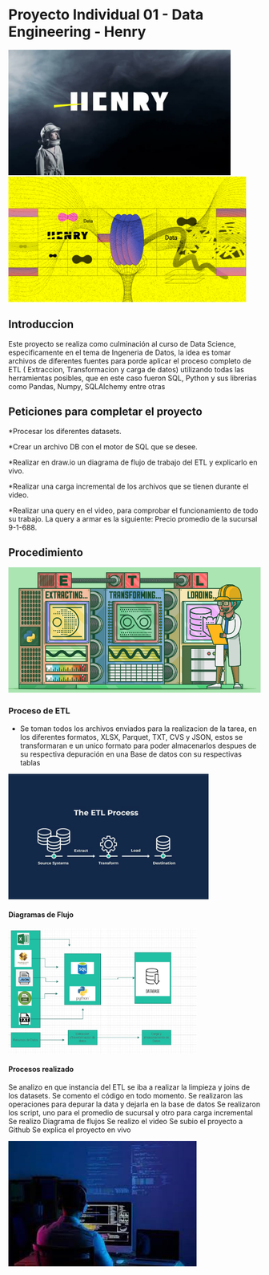 # Proyecto Individual 01 - Data Engineering - Henry
<img src="SRC\Henry.png"  height="250">  <img src="SRC\Henry2.png"  height="250">


## Introduccion

Este proyecto se realiza como culminación al curso de Data Science, especificamente en el tema de Ingeneria de Datos, la idea es tomar archivos de diferentes fuentes para porde aplicar el proceso completo de ETL ( Extraccion, Transformacion y carga de datos) utilizando todas las herramientas posibles, que en este caso fueron SQL, Python y sus librerias como Pandas, Numpy, SQLAlchemy entre otras


## Peticiones para completar el proyecto
*Procesar los diferentes datasets.

*Crear un archivo DB con el motor de SQL que se desee. 

*Realizar en draw.io un diagrama de flujo de trabajo del ETL y explicarlo en vivo.

*Realizar una carga incremental de los archivos que se tienen durante el video.

*Realizar una query en el video, para comprobar el funcionamiento de todo su trabajo. La query a armar es la siguiente: Precio promedio de la sucursal 9-1-688.

## Procedimiento

<img src="SRC\introduccion.png"  height="250">

### Proceso de ETL

*    Se toman todos los archivos enviados para la realizacion de la tarea, en los diferentes formatos, XLSX, Parquet, TXT, CVS y JSON, estos se transformaran e un unico formato para poder almacenarlos despues de su respectiva depuración en una Base de datos con su respectivas tablas

<img src="SRC\etl.png"  height="250">

#### Diagramas de Flujo

<img src="SRC\Diagrama de flujo.png"  height="250">


#### Procesos realizado

Se analizo en que instancia del ETL se iba a realizar la limpieza y joins de los datasets.
Se comento el código en todo momento.
Se realizaron las operaciones para depurar la data y dejarla en la base de datos
Se realizaron los script, uno para el promedio de sucursal y otro para carga incremental
Se realizo Diagrama de flujos
Se realizo el video
Se subio el proyecto a Github
Se explica el proyecto en vivo

<img src="SRC\datos.png"  height="250">     



